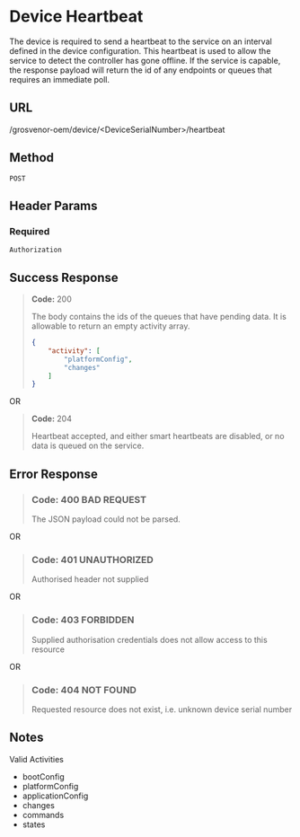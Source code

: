 # Device Heartbeat

The device is required to send a heartbeat to the service on an interval defined
in the device configuration. This heartbeat is used to allow the service to
detect the controller has gone offline. If the service is capable, the response
payload will return the id of any endpoints or queues that requires an immediate
poll.

## URL

/grosvenor-oem/device/\<DeviceSerialNumber\>/heartbeat

## Method

`POST`

## Header Params

### Required

`Authorization`

## Success Response

> **Code:** 200
>
> The body contains the ids of the queues that have pending data. It is
allowable to return an empty activity array.
>
> ````json
> {
>     "activity": [
>         "platformConfig",
>         "changes"
>     ]
> }
>````

OR

> **Code:** 204
>
> Heartbeat accepted, and either smart heartbeats are disabled, or no data is
queued on the service.

## Error Response

> ### **Code:** 400 BAD REQUEST
>
> The JSON payload could not be parsed.

OR

> ### **Code:** 401 UNAUTHORIZED
>
> Authorised header not supplied

OR

> ### **Code:** 403 FORBIDDEN
>
> Supplied authorisation credentials does not allow access to this resource

OR

> ### **Code:** 404 NOT FOUND
>
> Requested resource does not exist, i.e. unknown device serial number

## Notes

Valid Activities

- bootConfig
- platformConfig
- applicationConfig
- changes
- commands
- states